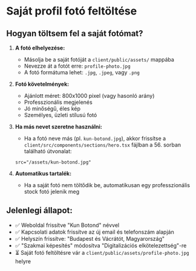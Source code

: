 # Saját profil fotó feltöltése

## Hogyan töltsem fel a saját fotómat?

1. **A fotó elhelyezése:**
   - Másolja be a saját fotóját a `client/public/assets/` mappába
   - Nevezze át a fotót erre: `profile-photo.jpg`
   - A fotó formátuma lehet: `.jpg`, `.jpeg`, vagy `.png`

2. **Fotó követelmények:**
   - Ajánlott méret: 800x1000 pixel (vagy hasonló arány)
   - Professzionális megjelenés
   - Jó minőségű, éles kép
   - Személyes, üzleti stílusú fotó

3. **Ha más nevet szeretne használni:**
   - Ha a fotó neve más (pl. `kun-botond.jpg`), akkor frissítse a `client/src/components/sections/hero.tsx` fájlban a 56. sorban található útvonalat:
   ```
   src="/assets/kun-botond.jpg"
   ```

4. **Automatikus tartalék:**
   - Ha a saját fotó nem töltődik be, automatikusan egy professzionális stock fotó jelenik meg

## Jelenlegi állapot:
- ✅ Weboldal frissítve "Kun Botond" névvel
- ✅ Kapcsolati adatok frissítve az új email és telefonszám alapján
- ✅ Helyszín frissítve: "Budapest és Vácrátót, Magyarország"
- ✅ "Szakmai képesítés" módosítva "Digitalizációs elkötelezettség"-re
- ⏳ Saját fotó feltöltésre vár a `client/public/assets/profile-photo.jpg` helyre